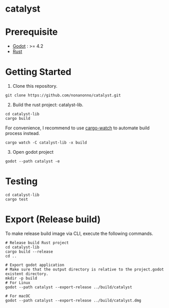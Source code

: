 # catalyst

# Prerequisite

-   [Godot](https://godotengine.org/) : >= 4.2
-   [Rust](https://www.rust-lang.org/)

# Getting Started

1. Clone this repository.

```shell
git clone https://github.com/nonanonno/catalyst.git
```

2. Build the rust project: catalyst-lib.

```shell
cd catalyst-lib
cargo build
```

For convenience, I recommend to use [cargo-watch](https://crates.io/crates/cargo-watch) to automate build process instead.

```shell
cargo watch -C catalyst-lib -x build
```

3. Open godot project

```shell
godot --path catalyst -e
```

# Testing

```shell
cd catalyst-lib
cargo test
```

# Export (Release build)

To make release build image via CLI, execute the following commands.

```shell
# Release build Rust project
cd catalyst-lib
cargo build --release
cd ..

# Export godot application
# Make sure that the output directory is relative to the project.godot existent directory.
mkdir -p build
# For Linux
godot --path catalyst --export-release ../build/catalyst

# For macOC
godot --path catalyst --export-release ../build/catalyst.dmg
```
